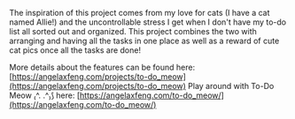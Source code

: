 The inspiration of this project comes from my love for cats (I have a cat named Allie!) and the uncontrollable stress I get when I don't have my to-do list all sorted out and organized. This project combines the two with arranging and having all the tasks in one place as well as a reward of cute cat pics once all the tasks are done!

More details about the features can be found here: [https://angelaxfeng.com/projects/to-do_meow](https://angelaxfeng.com/projects/to-do_meow)
Play around with To-Do Meow ₍^. .^₎⟆ here: [https://angelaxfeng.com/to-do_meow/](https://angelaxfeng.com/to-do_meow/)
